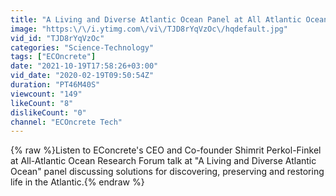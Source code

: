 ```yaml
---
title: "A Living and Diverse Atlantic Ocean Panel at All Atlantic Ocean Research Forum with Shimrit Perkol"
image: "https:\/\/i.ytimg.com\/vi\/TJD8rYqVzOc\/hqdefault.jpg"
vid_id: "TJD8rYqVzOc"
categories: "Science-Technology"
tags: ["ECOncrete"]
date: "2021-10-19T17:58:26+03:00"
vid_date: "2020-02-19T09:50:54Z"
duration: "PT46M40S"
viewcount: "149"
likeCount: "8"
dislikeCount: "0"
channel: "ECOncrete Tech"
---
```

{% raw %}Listen to EConcrete's CEO and Co-founder Shimrit Perkol-Finkel at All-Atlantic Ocean Research Forum talk at &quot;A Living and Diverse Atlantic Ocean&quot; panel discussing solutions for discovering, preserving and restoring life in the Atlantic.{% endraw %}
